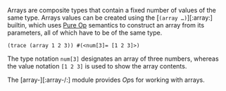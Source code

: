 Arrays are composite types that contain a fixed number of values of the same
type. Arrays values can be created using the [`(array …)`][:array:] builtin,
which uses [Pure Op](04-2_pure-operators.html) semantics to construct an array
from its parameters, all of which have to be of the same type.

    (trace (array 1 2 3)) #(<num[3]= [1 2 3]>)

The type notation `num[3]` designates an array of three numbers, whereas the
value notation `[1 2 3]` is used to show the array contents.

The [array-][:array-/:] module provides *Op*s for working with arrays.
